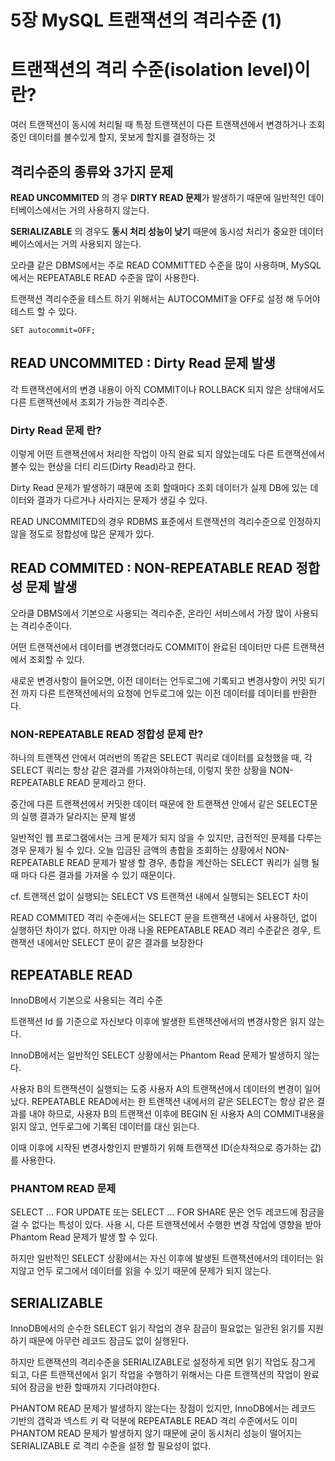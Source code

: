# 5장 MySQL 트랜잭션의 격리수준 (1)

# 트랜잭션의 격리 수준(isolation level)이란?

여러 트랜잭션이 동시에 처리될 때 특정 트랜잭션이 다른 트랜잭션에서 변경하거나 조회중인 데이터를 볼수있게 할지, 못보게 할지를 결정하는 것

## 격리수준의 종류와 3가지 문제


**READ UNCOMMITED** 의 경우 **DIRTY READ 문제**가 발생하기 때문에 일반적인 데이터베이스에서는 거의 사용하지 않는다.

**SERIALIZABLE** 의 경우도 **동시 처리 성능이 낮기** 때문에 동시성 처리가 중요한 데이터베이스에서는 거의 사용되지 않는다.

오라클 같은 DBMS에서는 주로 READ COMMITTED 수준을 많이 사용하며, MySQL에서는 REPEATABLE READ 수준을 많이 사용한다.

트랜잭션 격리수준을 테스트 하기 위해서는 AUTOCOMMIT을 OFF로 설정 해 두어야 테스트 할 수 있다.

```tsx
SET autocommit=OFF;
```

## READ UNCOMMITED : Dirty Read 문제 발생


각 트랜잭션에서의 변경 내용이 아직 COMMIT이나 ROLLBACK 되지 않은 상태에서도 다른 트랜잭션에서 조회가 가능한 격리수준.

### Dirty Read 문제 란?

이렇게 어떤 트랜잭션에서 처리한 작업이 아직 완료 되지 않았는데도 다른 트랜잭션에서 볼수 있는 현상을 더티 리드(Dirty Read)라고 한다.

Dirty Read 문제가 발생하기 때문에 조회 할때마다 조회 데이터가 실제 DB에 있는 데이터와 결과가 다르거나 사라지는 문제가 생길 수 있다.

READ UNCOMMITED의 경우 RDBMS 표준에서 트랜잭션의 격리수준으로 인정하지 않을 정도로 정합성에 많은 문제가 있다.

## READ COMMITED : NON-REPEATABLE READ 정합성 문제 발생

오라클 DBMS에서 기본으로 사용되는 격리수준, 온라인 서비스에서 가장 많이 사용되는 격리수준이다.

어떤 트랜잭션에서 데이터를 변경했더라도 COMMIT이 완료된 데이터만 다른 트랜잭션에서 조회할 수 있다.


새로운 변경사항이 들어오면, 이전 데이터는 언두로그에 기록되고 변경사항이 커밋 되기 전 까지 다른 트랜잭션에서의 요청에 언두로그에 있는 이전 데이터를 데이터를 반환한다.

### NON-REPEATABLE READ 정합성 문제 란?

하나의 트랜잭션 안에서 여러번의 똑같은 SELECT 쿼리로 데이터를 요청했을 때, 각 SELECT 쿼리는 항상 같은 결과를 가져와야하는데, 이렇지 못한 상황을 NON-REPEATABLE READ 문제라고 한다.


중간에 다른 트랜잭션에서 커밋한 데이터 때문에 한 트랜잭션 안에서 같은 SELECT문의 실행 결과가 달라지는 문제 발생

일반적인 웹 프로그램에서는 크게 문제가 되지 않을 수 있지만, 금전적인 문제를 다루는 경우 문제가 될 수 있다. 오늘 입금된 금액의 총합을 조회하는 상황에서 NON-REPEATABLE READ 문제가 발생 할 경우, 총합을 계산하는 SELECT 쿼리가 실행 될 때 마다 다른 결과를 가져올 수 있기 때문이다.

cf. 트랜잭션 없이 실행되는 SELECT VS 트랜잭션 내에서 실행되는 SELECT 차이

READ COMMITED 격리 수준에서는 SELECT 문을 트랜잭션 내에서 사용하던, 없이 실행하던 차이가 없다. 하지만 아래 나올 REPEATABLE READ 격리 수준같은 경우, 트랜잭션 내에서만 SELECT 문이 같은 결과를 보장한다

## REPEATABLE READ

InnoDB에서 기본으로 사용되는 격리 수준

트랜잭션 Id 를 기준으로 자신보다 이후에 발생한 트랜잭션에서의 변경사항은 읽지 않는다.

InnoDB에서는 일반적인 SELECT 상황에서는 Phantom Read 문제가 발생하지 않는다.


사용자 B의 트랜잭션이 실행되는 도중 사용자 A의 트랜잭션에서 데이터의 변경이 일어났다. REPEATABLE READ에서는 한 트랜잭션 내에서의 같은 SELECT는 항상 같은 결과를 내야 하므로,  사용자 B의 트랜잭션 이후에 BEGIN 된 사용자 A의 COMMIT내용을 읽지 않고, 언두로그에 기록된 데이터를 대신 읽는다.

이때 이후에 시작된 변경사항인지 판별하기 위해 트랜잭션 ID(순차적으로 증가하는 값)를 사용한다.

### PHANTOM READ 문제

SELECT … FOR UPDATE 또는 SELECT … FOR SHARE 문은 언두 레코드에 잠금을 걸 수 없다는 특성이 있다. 사용 시, 다른 트랜잭션에서 수행한 변경 작업에 영향을 받아 Phantom Read 문제가 발생 할 수 있다.


하지만 일반적인 SELECT 상황에서는 자신 이후에 발생된 트랜잭션에서의 데이터는 읽지않고 언두 로그에서 데이터를 읽을 수 있기 때문에 문제가 되지 않는다.

## SERIALIZABLE

InnoDB에서의 순수한 SELECT 읽기 작업의 경우 잠금이 필요없는 일관된 읽기를 지원하기 때문에 아무런 레코드 잠금도 없이 실행된다.

하지만 트랜잭션의 격리수준을 SERIALIZABLE로 설정하게 되면 읽기 작업도 잠그게 되고, 다른 트랜잭션에서 읽기 작업을 수행하기 위해서는 다른 트랜잭션의 작업이 완료 되어 잠금을 반환 할때까지 기다려야한다.

PHANTOM READ 문제가 발생하지 않는다는 장점이 있지만, InnoDB에서는 레코드 기반의 갭락과 넥스트 키 락 덕분에 REPEATABLE READ 격리 수준에서도 이미 PHANTOM READ 문제가 발생하지 않기 때문에 굳이 동시처리 성능이 떨어지는 SERIALIZABLE 로 격리 수준을 설정 할 필요성이 없다.
